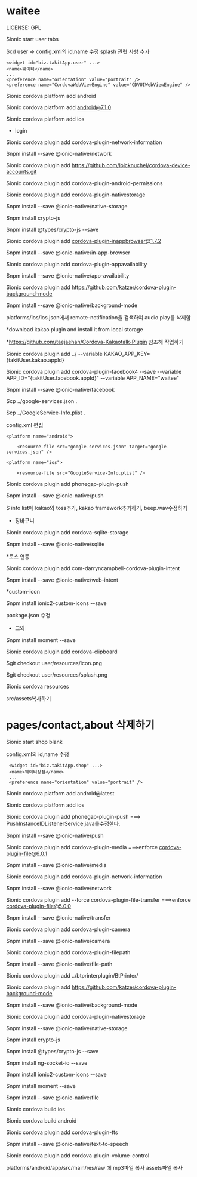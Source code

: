 # waitee

LICENSE: GPL

$ionic start user tabs

$cd user => config.xml의 id,name 수정 splash 관련 사항 추가 

    <widget id="biz.takitApp.user" ...>
    <name>웨이티</name>
    ...
    <preference name="orientation" value="portrait" />
    <preference name="CordovaWebViewEngine" value="CDVUIWebViewEngine" />

$ionic cordova platform add android

$ionic cordova platform add android@7.1.0

$ionic cordova platform add ios

* login

$ionic cordova plugin add cordova-plugin-network-information

$npm install --save @ionic-native/network

$ionic cordova plugin add https://github.com/loicknuchel/cordova-device-accounts.git

$ionic cordova plugin add cordova-plugin-android-permissions

$ionic cordova plugin add cordova-plugin-nativestorage

$npm install --save @ionic-native/native-storage

$npm install crypto-js

$npm install @types/crypto-js --save

$ionic cordova plugin add cordova-plugin-inappbrowser@1.7.2

$npm install --save @ionic-native/in-app-browser

$ionic cordova plugin add cordova-plugin-appavailability

$npm install --save @ionic-native/app-availability

$ionic cordova plugin add https://github.com/katzer/cordova-plugin-background-mode

$npm install --save @ionic-native/background-mode

platforms/ios/ios.json에서 remote-notification을 검색하여 audio play를 삭제함

*download kakao plugin and install it from local storage

*https://github.com/taejaehan/Cordova-Kakaotalk-Plugin 참조해 작업하기 

$ionic cordova plugin add ../ --variable KAKAO_APP_KEY={takitUser.kakao.appId}

$ionic cordova plugin add cordova-plugin-facebook4 --save --variable APP_ID="{takitUser.facebook.appId}" --variable APP_NAME="waitee"

$npm install --save @ionic-native/facebook

$cp ../google-services.json .

$cp ../GoogleService-Info.plist .

config.xml 편집

    <platform name="android">
        
        <resource-file src="google-services.json" target="google-services.json" />

    <platform name="ios">

        <resource-file src="GoogleService-Info.plist" />


$ionic cordova plugin add phonegap-plugin-push

$npm install --save @ionic-native/push

$ info list에 kakao와 toss추가, kakao framework추가하기, beep.wav수정하기 

* 장바구니

$ionic cordova plugin add cordova-sqlite-storage

$npm install --save @ionic-native/sqlite

*토스 연동

$ionic cordova plugin add com-darryncampbell-cordova-plugin-intent

$npm install --save @ionic-native/web-intent

*custom-icon 

$npm install ionic2-custom-icons --save

package.json 수정

* 그외

$npm install moment --save

$ionic cordova plugin add cordova-clipboard

$git checkout user/resources/icon.png

$git checkout user/resources/splash.png

$ionic cordova resources

src/assets복사하기

pages/contact,about 삭제하기 
=======================================================================================

$ionic start shop blank

config.xml의 id,name 수정

     <widget id="biz.takitApp.shop" ...>
     <name>웨이티상점</name>
     ...
     <preference name="orientation" value="portrait" />

$ionic cordova platform add android@latest

$ionic cordova platform add ios

$ionic cordova plugin add phonegap-plugin-push   ===> PushInstanceIDListenerService.java를수정한다.

$npm install --save @ionic-native/push

$ionic cordova plugin add cordova-plugin-media            ===>enforce cordova-plugin-file@6.0.1

$npm install --save @ionic-native/media

$ionic cordova plugin add cordova-plugin-network-information

$npm install --save @ionic-native/network

$ionic cordova plugin add --force cordova-plugin-file-transfer   ===>enforce cordova-plugin-file@5.0.0

$npm install --save @ionic-native/transfer

$ionic cordova plugin add cordova-plugin-camera

$npm install --save @ionic-native/camera

$ionic cordova plugin add cordova-plugin-filepath

$npm install --save @ionic-native/file-path

$ionic cordova plugin add ../btprinterplugin/BtPrinter/

$ionic cordova plugin add https://github.com/katzer/cordova-plugin-background-mode

$npm install --save @ionic-native/background-mode

$ionic cordova plugin add cordova-plugin-nativestorage

$npm install --save @ionic-native/native-storage

$npm install crypto-js

$npm install @types/crypto-js --save

$npm install ng-socket-io --save

$npm install ionic2-custom-icons --save

$npm install moment --save

$npm install --save @ionic-native/file

$ionic cordova build ios

$ionic cordova build android

$ionic cordova plugin add cordova-plugin-tts

$npm install --save @ionic-native/text-to-speech

$ionic cordova plugin add cordova-plugin-volume-control

platforms/android/app/src/main/res/raw 에 mp3파일 복사
assets파일 복사

